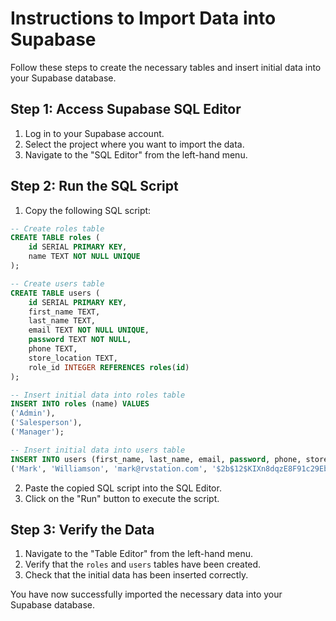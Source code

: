 # Instructions to Import Data into Supabase

Follow these steps to create the necessary tables and insert initial data into your Supabase database.

## Step 1: Access Supabase SQL Editor

1. Log in to your Supabase account.
2. Select the project where you want to import the data.
3. Navigate to the "SQL Editor" from the left-hand menu.

## Step 2: Run the SQL Script

1. Copy the following SQL script:

```sql
-- Create roles table
CREATE TABLE roles (
    id SERIAL PRIMARY KEY,
    name TEXT NOT NULL UNIQUE
);

-- Create users table
CREATE TABLE users (
    id SERIAL PRIMARY KEY,
    first_name TEXT,
    last_name TEXT,
    email TEXT NOT NULL UNIQUE,
    password TEXT NOT NULL,
    phone TEXT,
    store_location TEXT,
    role_id INTEGER REFERENCES roles(id)
);

-- Insert initial data into roles table
INSERT INTO roles (name) VALUES
('Admin'),
('Salesperson'),
('Manager');

-- Insert initial data into users table
INSERT INTO users (first_name, last_name, email, password, phone, store_location, role_id) VALUES
('Mark', 'Williamson', 'mark@rvstation.com', '$2b$12$KIXn8dqzE8F91c29EboErOYZHziFz1lQrw1Xv/FV1Q/ykXk5aMROG', '5805795036', 'Colbert', 1);
```

2. Paste the copied SQL script into the SQL Editor.
3. Click on the "Run" button to execute the script.

## Step 3: Verify the Data

1. Navigate to the "Table Editor" from the left-hand menu.
2. Verify that the `roles` and `users` tables have been created.
3. Check that the initial data has been inserted correctly.

You have now successfully imported the necessary data into your Supabase database.
